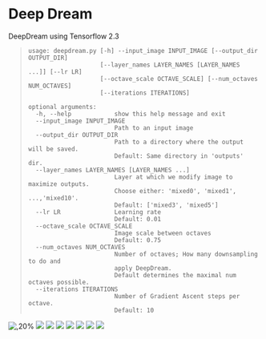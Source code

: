 # Deep Dream
DeepDream using Tensorflow 2.3<br>
>     usage: deepdream.py [-h] --input_image INPUT_IMAGE [--output_dir OUTPUT_DIR]
>                         [--layer_names LAYER_NAMES [LAYER_NAMES ...]] [--lr LR]
>                         [--octave_scale OCTAVE_SCALE] [--num_octaves NUM_OCTAVES]
>                         [--iterations ITERATIONS]
>     
>     optional arguments:
>       -h, --help            show this help message and exit
>       --input_image INPUT_IMAGE
>                             Path to an input image
>       --output_dir OUTPUT_DIR
>                             Path to a directory where the output will be saved.
>                             Default: Same directory in 'outputs' dir.
>       --layer_names LAYER_NAMES [LAYER_NAMES ...]
>                             Layer at which we modify image to maximize outputs.
>                             Choose either: 'mixed0', 'mixed1', ...,'mixed10'.
>                             Default: ['mixed3', 'mixed5']
>       --lr LR               Learning rate
>                             Default: 0.01
>       --octave_scale OCTAVE_SCALE
>                             Image scale between octaves
>                             Default: 0.75
>       --num_octaves NUM_OCTAVES
>                             Number of octaves; How many downsampling to do and
>                             apply DeepDream.
>                             Default determines the maximal num octaves possible.
>       --iterations ITERATIONS
>                             Number of Gradient Ascent steps per octave.
>                             Default: 10
>
>     
![,20%](./examples/gyeongbokgung_palace_seoul_korea.jpg) ![](examples/gyeongbokgung_palace_seoul_korea_mixed3_mixed5_output.jpg)
![](./examples/seoul_night.jpg) ![](./examples/seoul_night_mixed0_mixed1_output.jpg)
![](./examples/china2.jpg) ![](./examples/china2_mixed3_mixed5_output.jpg)
![](./examples/china1.jpg) ![](./examples/china1_mixed3_mixed5_output.jpg)
